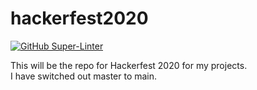 # hackerfest2020
[![GitHub Super-Linter](https://github.com/josdmyer/hackerfest2020/workflows/Lint%20Code%20Base/badge.svg)](https://github.com/marketplace/actions/super-linter)

This will be the repo for Hackerfest 2020 for my projects.  
I have switched out master to main.

